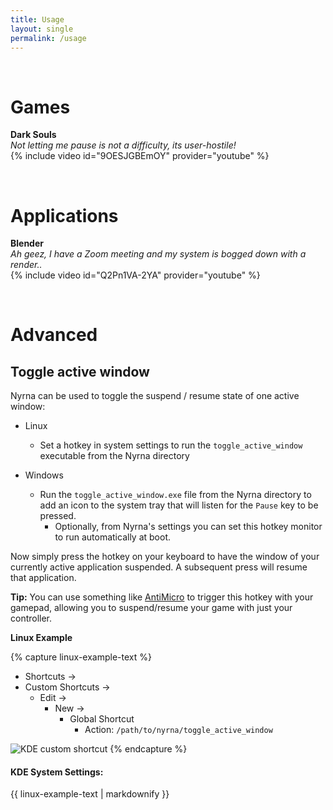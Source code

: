 ```yaml
---
title: Usage
layout: single
permalink: /usage
---
```



<br>


# Games

**Dark Souls**  
*Not letting me pause is not a difficulty, its user-hostile!*  
{% include video id="9OESJGBEmOY" provider="youtube" %}


<br>


# Applications

**Blender**  
*Ah geez, I have a Zoom meeting and my system is bogged down with a render..*  
{% include video id="Q2Pn1VA-2YA" provider="youtube" %}


<br>


# Advanced

## Toggle active window

Nyrna can be used to toggle the suspend / resume state of one active window:

- Linux
  - Set a hotkey in system settings to run the `toggle_active_window` executable
    from the Nyrna directory

- Windows
  - Run the `toggle_active_window.exe` file from the Nyrna directory to add an
    icon to the system tray that will listen for the `Pause` key to be pressed.
    - Optionally, from Nyrna's settings you can set this hotkey monitor to run
      automatically at boot.

Now simply press the hotkey on your keyboard to have the window of your
currently active application suspended. A subsequent press will resume that
application.

**Tip:** You can use something like
[AntiMicro](https://github.com/AntiMicro/antimicro) to trigger this hotkey with
your gamepad, allowing you to suspend/resume your game with just your controller.


**Linux Example**

{% capture linux-example-text %}
- Shortcuts ->
- Custom Shortcuts ->
  - Edit ->
    - New ->
      - Global Shortcut
        - Action: `/path/to/nyrna/toggle_active_window`

![KDE custom shortcut](assets/images/custom-shortcut-linux-kde.png)
{% endcapture %}

<div class="notice--info">
  <h4 class="no_toc">KDE System Settings:</h4>
  {{ linux-example-text | markdownify }}
</div>
